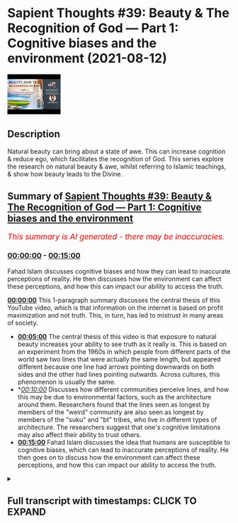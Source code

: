 # Sapient Thoughts #39: Beauty & The Recognition of God — Part 1: Cognitive biases and the environment (2021-08-12)

![alt Sapient Thoughts #39: Beauty & The Recognition of God — Part 1: Cognitive biases and the environment](L8_pBqY_yyg.jpg "Sapient Thoughts #39: Beauty & The Recognition of God — Part 1: Cognitive biases and the environment")

## Description

Natural beauty can bring about a state of awe. This can increase cognition & reduce ego, which facilitates the recognition of God. This series explore the research on natural beauty & awe, whilst referring to Islamic teachings, & show how beauty leads to the Divine.

## Summary of [Sapient Thoughts #39: Beauty & The Recognition of God — Part 1: Cognitive biases and the environment](https://www.youtube.com/watch?v=L8_pBqY_yyg)


*<span style="color:red; font-size:125%">This summary is AI generated - there may be inaccuracies</span>. [](/)*

### [00:00:00](https://www.youtube.com/watch?v=L8_pBqY_yyg&t=0) - [00:15:00](https://www.youtube.com/watch?v=L8_pBqY_yyg&t=900)

Fahad Islam discusses cognitive biases and how they can lead to inaccurate perceptions of reality. He then discusses how the environment can affect these perceptions, and how this can impact our ability to access the truth.

**[00:00:00](https://www.youtube.com/watch?v=L8_pBqY_yyg&t=0)** This 1-paragraph summary discusses the central thesis of this YouTube video, which is that information on the internet is based on profit maximization and not truth. This, in turn, has led to mistrust in many areas of society.
* **[00:05:00](https://www.youtube.com/watch?v=L8_pBqY_yyg&t=300)** The central thesis of this video is that exposure to natural beauty increases your ability to see truth as it really is. This is based on an experiment from the 1960s in which people from different parts of the world saw two lines that were actually the same length, but appeared different because one line had arrows pointing downwards on both sides and the other had lines pointing outwards. Across cultures, this phenomenon is usually the same.
* **[00:10:00](https://www.youtube.com/watch?v=L8_pBqY_yyg&t=600)* Discusses how different communities perceive lines, and how this may be due to environmental factors, such as the architecture around them. Researchers found that the lines seen as longest by members of the "weird" community are also seen as longest by members of the "suku" and "bt" tribes, who live in different types of architecture. The researchers suggest that one's cognitive limitations may also affect their ability to trust others.
* **[00:15:00](https://www.youtube.com/watch?v=L8_pBqY_yyg&t=900)**  Fahad Islam discusses the idea that humans are susceptible to cognitive biases, which can lead to inaccurate perceptions of reality. He then goes on to discuss how the environment can affect these perceptions, and how this can impact our ability to access the truth.

<details><summary><h2>Full transcript with timestamps: CLICK TO EXPAND</h2></summary>

[0:00:02](https://youtu.be/L8_pBqY_yyg?t=2) [Music]  
[0:00:14](https://youtu.be/L8_pBqY_yyg?t=14) assalamualaikum  
[0:00:16](https://youtu.be/L8_pBqY_yyg?t=16) brothers and sisters welcome to another  
[0:00:18](https://youtu.be/L8_pBqY_yyg?t=18) episode of sapient thoughts where we  
[0:00:20](https://youtu.be/L8_pBqY_yyg?t=20) discuss theo philosophical issues where  
[0:00:22](https://youtu.be/L8_pBqY_yyg?t=22) we provide answers to contentions  
[0:00:24](https://youtu.be/L8_pBqY_yyg?t=24) against islam and where we provide a  
[0:00:27](https://youtu.be/L8_pBqY_yyg?t=27) robust case for the veracity of islam  
[0:00:30](https://youtu.be/L8_pBqY_yyg?t=30) in this particular episode which is one  
[0:00:33](https://youtu.be/L8_pBqY_yyg?t=33) of a multi-part series we're going to be  
[0:00:36](https://youtu.be/L8_pBqY_yyg?t=36) discussing the topic of beauty and the  
[0:00:38](https://youtu.be/L8_pBqY_yyg?t=38) recognition of god now as an important  
[0:00:40](https://youtu.be/L8_pBqY_yyg?t=40) note here  
[0:00:41](https://youtu.be/L8_pBqY_yyg?t=41) before you start to engage with this  
[0:00:44](https://youtu.be/L8_pBqY_yyg?t=44) episode you watch this episode and the  
[0:00:46](https://youtu.be/L8_pBqY_yyg?t=46) ones that follow that are part of the  
[0:00:48](https://youtu.be/L8_pBqY_yyg?t=48) series it is extremely important that  
[0:00:50](https://youtu.be/L8_pBqY_yyg?t=50) you check out the series that is called  
[0:00:54](https://youtu.be/L8_pBqY_yyg?t=54) world view and the fitra  
[0:00:56](https://youtu.be/L8_pBqY_yyg?t=56) so because a lot of the topics as we're  
[0:00:59](https://youtu.be/L8_pBqY_yyg?t=59) going to be talking about them today are  
[0:01:01](https://youtu.be/L8_pBqY_yyg?t=61) related to that series and assume that  
[0:01:03](https://youtu.be/L8_pBqY_yyg?t=63) you have some familiarity with the  
[0:01:05](https://youtu.be/L8_pBqY_yyg?t=65) concept of world views and the concept  
[0:01:07](https://youtu.be/L8_pBqY_yyg?t=67) of the fitrah so with that said  
[0:01:10](https://youtu.be/L8_pBqY_yyg?t=70) let me start  
[0:01:11](https://youtu.be/L8_pBqY_yyg?t=71) in earnest  
[0:01:12](https://youtu.be/L8_pBqY_yyg?t=72) first and foremost let's now consider  
[0:01:15](https://youtu.be/L8_pBqY_yyg?t=75) the world that we live in  
[0:01:16](https://youtu.be/L8_pBqY_yyg?t=76) now the thing is when you go to let's  
[0:01:18](https://youtu.be/L8_pBqY_yyg?t=78) say certain social media when you think  
[0:01:20](https://youtu.be/L8_pBqY_yyg?t=80) about how the internet itself works how  
[0:01:23](https://youtu.be/L8_pBqY_yyg?t=83) politics works  
[0:01:24](https://youtu.be/L8_pBqY_yyg?t=84) uh we live in very tumultuous times in  
[0:01:28](https://youtu.be/L8_pBqY_yyg?t=88) fact you have rick enfield who says we  
[0:01:31](https://youtu.be/L8_pBqY_yyg?t=91) are  
[0:01:32](https://youtu.be/L8_pBqY_yyg?t=92) we're in a post-truth world with eroding  
[0:01:34](https://youtu.be/L8_pBqY_yyg?t=94) trust and accountability it can't end  
[0:01:36](https://youtu.be/L8_pBqY_yyg?t=96) well  
[0:01:38](https://youtu.be/L8_pBqY_yyg?t=98) when you look at let's say the the  
[0:01:40](https://youtu.be/L8_pBqY_yyg?t=100) society in the united states and you  
[0:01:43](https://youtu.be/L8_pBqY_yyg?t=103) look at the the the culture in the  
[0:01:45](https://youtu.be/L8_pBqY_yyg?t=105) united states and you look at the  
[0:01:46](https://youtu.be/L8_pBqY_yyg?t=106) politics in the united states and i'm  
[0:01:48](https://youtu.be/L8_pBqY_yyg?t=108) speaking because i'm from the u.s and so  
[0:01:51](https://youtu.be/L8_pBqY_yyg?t=111) i have somewhat of a of a pulse on  
[0:01:53](https://youtu.be/L8_pBqY_yyg?t=113) what's going on over there when you when  
[0:01:55](https://youtu.be/L8_pBqY_yyg?t=115) we reflect upon that we see that there  
[0:01:57](https://youtu.be/L8_pBqY_yyg?t=117) is  
[0:01:57](https://youtu.be/L8_pBqY_yyg?t=117) this this erosion as nick anfield said  
[0:02:01](https://youtu.be/L8_pBqY_yyg?t=121) of a type of trust so you have people on  
[0:02:04](https://youtu.be/L8_pBqY_yyg?t=124) certain on certain sides of the  
[0:02:05](https://youtu.be/L8_pBqY_yyg?t=125) political spectrum  
[0:02:07](https://youtu.be/L8_pBqY_yyg?t=127) who let's say they don't trust  
[0:02:09](https://youtu.be/L8_pBqY_yyg?t=129) scientists  
[0:02:11](https://youtu.be/L8_pBqY_yyg?t=131) and so  
[0:02:12](https://youtu.be/L8_pBqY_yyg?t=132) you know certain people when they're  
[0:02:13](https://youtu.be/L8_pBqY_yyg?t=133) presented with evidence about something  
[0:02:15](https://youtu.be/L8_pBqY_yyg?t=135) like the environment or  
[0:02:17](https://youtu.be/L8_pBqY_yyg?t=137) environmental sciences global warming  
[0:02:19](https://youtu.be/L8_pBqY_yyg?t=139) they have a distrust for scientists  
[0:02:21](https://youtu.be/L8_pBqY_yyg?t=141) other people may have a distrust for the  
[0:02:23](https://youtu.be/L8_pBqY_yyg?t=143) government itself uh you know when it  
[0:02:25](https://youtu.be/L8_pBqY_yyg?t=145) comes to certain governmental policies  
[0:02:27](https://youtu.be/L8_pBqY_yyg?t=147) and the idea that that elections would  
[0:02:29](https://youtu.be/L8_pBqY_yyg?t=149) be fair and so on and so forth and so  
[0:02:32](https://youtu.be/L8_pBqY_yyg?t=152) this distrust or this mistrust  
[0:02:34](https://youtu.be/L8_pBqY_yyg?t=154) of various  
[0:02:36](https://youtu.be/L8_pBqY_yyg?t=156) institutes various  
[0:02:38](https://youtu.be/L8_pBqY_yyg?t=158) figures various power structures if  
[0:02:41](https://youtu.be/L8_pBqY_yyg?t=161) that's what we would call them is  
[0:02:42](https://youtu.be/L8_pBqY_yyg?t=162) actually leading to quite a problem  
[0:02:44](https://youtu.be/L8_pBqY_yyg?t=164) within society and this mistrust is not  
[0:02:47](https://youtu.be/L8_pBqY_yyg?t=167) misfounded in the sense that when you  
[0:02:50](https://youtu.be/L8_pBqY_yyg?t=170) think about just how the internet excel  
[0:02:52](https://youtu.be/L8_pBqY_yyg?t=172) itself functions  
[0:02:53](https://youtu.be/L8_pBqY_yyg?t=173) if you were to do a google search for  
[0:02:55](https://youtu.be/L8_pBqY_yyg?t=175) instance the google search has been put  
[0:02:58](https://youtu.be/L8_pBqY_yyg?t=178) together such that it searches based on  
[0:03:01](https://youtu.be/L8_pBqY_yyg?t=181) the data it's collected on you so for  
[0:03:04](https://youtu.be/L8_pBqY_yyg?t=184) instance when you now do a search on  
[0:03:06](https://youtu.be/L8_pBqY_yyg?t=186) google let's say culture change is  
[0:03:09](https://youtu.be/L8_pBqY_yyg?t=189) and then think that when google fills in  
[0:03:12](https://youtu.be/L8_pBqY_yyg?t=192) what comes after it  
[0:03:13](https://youtu.be/L8_pBqY_yyg?t=193) depending on  
[0:03:15](https://youtu.be/L8_pBqY_yyg?t=195) all of the information that google has  
[0:03:17](https://youtu.be/L8_pBqY_yyg?t=197) gathered about you  
[0:03:19](https://youtu.be/L8_pBqY_yyg?t=199) that's what will come up so for instance  
[0:03:22](https://youtu.be/L8_pBqY_yyg?t=202) you can have a number of different  
[0:03:23](https://youtu.be/L8_pBqY_yyg?t=203) things a number of different search  
[0:03:25](https://youtu.be/L8_pBqY_yyg?t=205) results if you type in global or climate  
[0:03:28](https://youtu.be/L8_pBqY_yyg?t=208) change is so it could be climate climate  
[0:03:30](https://youtu.be/L8_pBqY_yyg?t=210) change is natural  
[0:03:32](https://youtu.be/L8_pBqY_yyg?t=212) now this is one person another person it  
[0:03:34](https://youtu.be/L8_pBqY_yyg?t=214) could say something completely different  
[0:03:36](https://youtu.be/L8_pBqY_yyg?t=216) global climate change is a hoax  
[0:03:39](https://youtu.be/L8_pBqY_yyg?t=219) climate change is real whatever it might  
[0:03:41](https://youtu.be/L8_pBqY_yyg?t=221) be but that's all dependent upon  
[0:03:44](https://youtu.be/L8_pBqY_yyg?t=224) all of the all of the data that they've  
[0:03:47](https://youtu.be/L8_pBqY_yyg?t=227) collected  
[0:03:48](https://youtu.be/L8_pBqY_yyg?t=228) about each individual now that data  
[0:03:50](https://youtu.be/L8_pBqY_yyg?t=230) that's collected  
[0:03:52](https://youtu.be/L8_pBqY_yyg?t=232) on you on me and all of us who use  
[0:03:54](https://youtu.be/L8_pBqY_yyg?t=234) google and how to use the internet  
[0:03:56](https://youtu.be/L8_pBqY_yyg?t=236) we understand that the purpose of that  
[0:03:57](https://youtu.be/L8_pBqY_yyg?t=237) data is to formulate a type of avatar a  
[0:04:02](https://youtu.be/L8_pBqY_yyg?t=242) type of a type of you know a type of  
[0:04:04](https://youtu.be/L8_pBqY_yyg?t=244) sampling of who you would be or what  
[0:04:05](https://youtu.be/L8_pBqY_yyg?t=245) would like an avatar of you  
[0:04:07](https://youtu.be/L8_pBqY_yyg?t=247) and then that avatar is used to  
[0:04:10](https://youtu.be/L8_pBqY_yyg?t=250) basically  
[0:04:11](https://youtu.be/L8_pBqY_yyg?t=251) sell ads  
[0:04:13](https://youtu.be/L8_pBqY_yyg?t=253) and so a lot of the information that we  
[0:04:15](https://youtu.be/L8_pBqY_yyg?t=255) get from the internet isn't really based  
[0:04:17](https://youtu.be/L8_pBqY_yyg?t=257) on some sort of truth metric but rather  
[0:04:20](https://youtu.be/L8_pBqY_yyg?t=260) it's based on a profit maximization  
[0:04:22](https://youtu.be/L8_pBqY_yyg?t=262) metric or an ad selling metric  
[0:04:24](https://youtu.be/L8_pBqY_yyg?t=264) so when you when when people are exposed  
[0:04:26](https://youtu.be/L8_pBqY_yyg?t=266) to information there's this concept of  
[0:04:29](https://youtu.be/L8_pBqY_yyg?t=269) how do we know who to trust  
[0:04:31](https://youtu.be/L8_pBqY_yyg?t=271) and this has been and this is  
[0:04:32](https://youtu.be/L8_pBqY_yyg?t=272) proliferated in the age of the internet  
[0:04:36](https://youtu.be/L8_pBqY_yyg?t=276) and  
[0:04:36](https://youtu.be/L8_pBqY_yyg?t=276) mainly because of this very idea of data  
[0:04:39](https://youtu.be/L8_pBqY_yyg?t=279) collection and data being sold and so on  
[0:04:41](https://youtu.be/L8_pBqY_yyg?t=281) and so forth now  
[0:04:43](https://youtu.be/L8_pBqY_yyg?t=283) the topic is not about that at all but  
[0:04:46](https://youtu.be/L8_pBqY_yyg?t=286) there's a central thesis to this topic  
[0:04:48](https://youtu.be/L8_pBqY_yyg?t=288) and that central thesis is as follows  
[0:04:51](https://youtu.be/L8_pBqY_yyg?t=291) with all this information that's out  
[0:04:53](https://youtu.be/L8_pBqY_yyg?t=293) there in cyberspace in on the internet  
[0:04:57](https://youtu.be/L8_pBqY_yyg?t=297) and you know you're not really sure you  
[0:04:59](https://youtu.be/L8_pBqY_yyg?t=299) know what to what to take in what not to  
[0:05:01](https://youtu.be/L8_pBqY_yyg?t=301) take in what to trust what not to trust  
[0:05:04](https://youtu.be/L8_pBqY_yyg?t=304) so  
[0:05:05](https://youtu.be/L8_pBqY_yyg?t=305) how  
[0:05:06](https://youtu.be/L8_pBqY_yyg?t=306) in this type of climate how do we know  
[0:05:08](https://youtu.be/L8_pBqY_yyg?t=308) what information is true how can we  
[0:05:10](https://youtu.be/L8_pBqY_yyg?t=310) recognize  
[0:05:11](https://youtu.be/L8_pBqY_yyg?t=311) truth so the central thesis  
[0:05:14](https://youtu.be/L8_pBqY_yyg?t=314) for this series is that the greater your  
[0:05:17](https://youtu.be/L8_pBqY_yyg?t=317) exposure to natural beauty the greater  
[0:05:21](https://youtu.be/L8_pBqY_yyg?t=321) your ability to see truth as it really  
[0:05:23](https://youtu.be/L8_pBqY_yyg?t=323) is  
[0:05:24](https://youtu.be/L8_pBqY_yyg?t=324) so that's the central thesis now  
[0:05:27](https://youtu.be/L8_pBqY_yyg?t=327) this particular thesis has a couple of  
[0:05:29](https://youtu.be/L8_pBqY_yyg?t=329) assumptions the first assumption is that  
[0:05:33](https://youtu.be/L8_pBqY_yyg?t=333) you you know that there is some sort of  
[0:05:34](https://youtu.be/L8_pBqY_yyg?t=334) impediment to seeing the truth  
[0:05:36](https://youtu.be/L8_pBqY_yyg?t=336) and now someone may say wait a minute  
[0:05:38](https://youtu.be/L8_pBqY_yyg?t=338) how is there an impediment to seeing the  
[0:05:40](https://youtu.be/L8_pBqY_yyg?t=340) truth like i can look at something i  
[0:05:42](https://youtu.be/L8_pBqY_yyg?t=342) have i have my mind and i can think  
[0:05:44](https://youtu.be/L8_pBqY_yyg?t=344) about it and i can reach rational  
[0:05:46](https://youtu.be/L8_pBqY_yyg?t=346) conclusions and so i know something when  
[0:05:47](https://youtu.be/L8_pBqY_yyg?t=347) it's true  
[0:05:49](https://youtu.be/L8_pBqY_yyg?t=349) so i wanted to start off with this  
[0:05:51](https://youtu.be/L8_pBqY_yyg?t=351) particular assumption  
[0:05:52](https://youtu.be/L8_pBqY_yyg?t=352) to basically show that a lot of times  
[0:05:55](https://youtu.be/L8_pBqY_yyg?t=355) we can't necessarily trust ourselves  
[0:05:57](https://youtu.be/L8_pBqY_yyg?t=357) when it comes to our cognition our  
[0:06:00](https://youtu.be/L8_pBqY_yyg?t=360) cognition our ability to to think  
[0:06:02](https://youtu.be/L8_pBqY_yyg?t=362) sometimes can be impeded by factors that  
[0:06:05](https://youtu.be/L8_pBqY_yyg?t=365) are outside of our control let me  
[0:06:07](https://youtu.be/L8_pBqY_yyg?t=367) address this particular area and that  
[0:06:09](https://youtu.be/L8_pBqY_yyg?t=369) would be  
[0:06:11](https://youtu.be/L8_pBqY_yyg?t=371) the idea that can we trust yourself can  
[0:06:14](https://youtu.be/L8_pBqY_yyg?t=374) you trust yourself to see truth as it  
[0:06:16](https://youtu.be/L8_pBqY_yyg?t=376) really is  
[0:06:18](https://youtu.be/L8_pBqY_yyg?t=378) so there was a certain um experiment  
[0:06:21](https://youtu.be/L8_pBqY_yyg?t=381) that was done and this experiment was  
[0:06:22](https://youtu.be/L8_pBqY_yyg?t=382) done in the 1960s  
[0:06:25](https://youtu.be/L8_pBqY_yyg?t=385) where a a a couple of lines were  
[0:06:28](https://youtu.be/L8_pBqY_yyg?t=388) presented to a study group a group that  
[0:06:31](https://youtu.be/L8_pBqY_yyg?t=391) was called in you know they were  
[0:06:33](https://youtu.be/L8_pBqY_yyg?t=393) subjects and they were they were  
[0:06:34](https://youtu.be/L8_pBqY_yyg?t=394) presented with these two lines these two  
[0:06:36](https://youtu.be/L8_pBqY_yyg?t=396) lines are known as the franz mueller  
[0:06:38](https://youtu.be/L8_pBqY_yyg?t=398) liar lines or the franz mueller liar  
[0:06:40](https://youtu.be/L8_pBqY_yyg?t=400) experiment and these lines when you look  
[0:06:42](https://youtu.be/L8_pBqY_yyg?t=402) at a diagram of these lines  
[0:06:44](https://youtu.be/L8_pBqY_yyg?t=404) you can see that one of these lines has  
[0:06:47](https://youtu.be/L8_pBqY_yyg?t=407) kind of arrows pointing downwards on  
[0:06:49](https://youtu.be/L8_pBqY_yyg?t=409) both sides of the line and another one  
[0:06:51](https://youtu.be/L8_pBqY_yyg?t=411) of the lines next to each other the one  
[0:06:52](https://youtu.be/L8_pBqY_yyg?t=412) that's next to it has lines that are  
[0:06:54](https://youtu.be/L8_pBqY_yyg?t=414) pointing outwards  
[0:06:55](https://youtu.be/L8_pBqY_yyg?t=415) now when when a person looks at those  
[0:06:57](https://youtu.be/L8_pBqY_yyg?t=417) lines  
[0:06:58](https://youtu.be/L8_pBqY_yyg?t=418) one line is or looks longer than the  
[0:07:01](https://youtu.be/L8_pBqY_yyg?t=421) other or seems longer than the other and  
[0:07:03](https://youtu.be/L8_pBqY_yyg?t=423) when people were  
[0:07:04](https://youtu.be/L8_pBqY_yyg?t=424) you know or were put into the test to  
[0:07:06](https://youtu.be/L8_pBqY_yyg?t=426) see all right well you know do they what  
[0:07:08](https://youtu.be/L8_pBqY_yyg?t=428) do they see exactly how does their  
[0:07:11](https://youtu.be/L8_pBqY_yyg?t=431) ocular uh perception how is that how how  
[0:07:15](https://youtu.be/L8_pBqY_yyg?t=435) true is that  
[0:07:16](https://youtu.be/L8_pBqY_yyg?t=436) because the reality is that these lines  
[0:07:19](https://youtu.be/L8_pBqY_yyg?t=439) in fact when you look at the center part  
[0:07:20](https://youtu.be/L8_pBqY_yyg?t=440) of this line the central part of the  
[0:07:22](https://youtu.be/L8_pBqY_yyg?t=442) line is the same length  
[0:07:24](https://youtu.be/L8_pBqY_yyg?t=444) yet when participants were asked which  
[0:07:27](https://youtu.be/L8_pBqY_yyg?t=447) line is longer they  
[0:07:29](https://youtu.be/L8_pBqY_yyg?t=449) most participants pointed towards one of  
[0:07:32](https://youtu.be/L8_pBqY_yyg?t=452) the lines that that this line was indeed  
[0:07:34](https://youtu.be/L8_pBqY_yyg?t=454) longer and  
[0:07:36](https://youtu.be/L8_pBqY_yyg?t=456) they said that when they asked  
[0:07:37](https://youtu.be/L8_pBqY_yyg?t=457) participants how long how much longer it  
[0:07:40](https://youtu.be/L8_pBqY_yyg?t=460) went from 13 to 20 percent longer than  
[0:07:42](https://youtu.be/L8_pBqY_yyg?t=462) the other line  
[0:07:43](https://youtu.be/L8_pBqY_yyg?t=463) when remember in actuality these lines  
[0:07:45](https://youtu.be/L8_pBqY_yyg?t=465) were the same length  
[0:07:47](https://youtu.be/L8_pBqY_yyg?t=467) so what they concluded was that this  
[0:07:50](https://youtu.be/L8_pBqY_yyg?t=470) uh this you can say optical illusion was  
[0:07:53](https://youtu.be/L8_pBqY_yyg?t=473) universal  
[0:07:54](https://youtu.be/L8_pBqY_yyg?t=474) it was  
[0:07:55](https://youtu.be/L8_pBqY_yyg?t=475) you know trans-cultural it was you know  
[0:07:58](https://youtu.be/L8_pBqY_yyg?t=478) it was it was anyone that's exposed to  
[0:08:00](https://youtu.be/L8_pBqY_yyg?t=480) this this particular um illusion or this  
[0:08:02](https://youtu.be/L8_pBqY_yyg?t=482) these two lines or at least most people  
[0:08:05](https://youtu.be/L8_pBqY_yyg?t=485) would see the lines as a different  
[0:08:07](https://youtu.be/L8_pBqY_yyg?t=487) length now the thing is is that this  
[0:08:09](https://youtu.be/L8_pBqY_yyg?t=489) experiment was done in the 1960s and for  
[0:08:12](https://youtu.be/L8_pBqY_yyg?t=492) quite some time this was the assumption  
[0:08:14](https://youtu.be/L8_pBqY_yyg?t=494) that most people who see these lines  
[0:08:17](https://youtu.be/L8_pBqY_yyg?t=497) you know see them as being unequal with  
[0:08:19](https://youtu.be/L8_pBqY_yyg?t=499) one line being longer than the other one  
[0:08:21](https://youtu.be/L8_pBqY_yyg?t=501) and that this occurs universally so this  
[0:08:24](https://youtu.be/L8_pBqY_yyg?t=504) is trans-cultural perhaps trans-historic  
[0:08:26](https://youtu.be/L8_pBqY_yyg?t=506) it's just that's how it is  
[0:08:28](https://youtu.be/L8_pBqY_yyg?t=508) now researchers later on perhaps in the  
[0:08:31](https://youtu.be/L8_pBqY_yyg?t=511) 70s or 80s they wanted to know is this  
[0:08:34](https://youtu.be/L8_pBqY_yyg?t=514) particular phenomena of of someone  
[0:08:36](https://youtu.be/L8_pBqY_yyg?t=516) seeing the lines as different lengths  
[0:08:38](https://youtu.be/L8_pBqY_yyg?t=518) in which in fact are the same length is  
[0:08:41](https://youtu.be/L8_pBqY_yyg?t=521) this true  
[0:08:42](https://youtu.be/L8_pBqY_yyg?t=522) across cultures is it true across you  
[0:08:45](https://youtu.be/L8_pBqY_yyg?t=525) know different communities different  
[0:08:47](https://youtu.be/L8_pBqY_yyg?t=527) people coming from different countries  
[0:08:48](https://youtu.be/L8_pBqY_yyg?t=528) for instance and so when when this when  
[0:08:51](https://youtu.be/L8_pBqY_yyg?t=531) experimenters  
[0:08:52](https://youtu.be/L8_pBqY_yyg?t=532) ask the question about you know is this  
[0:08:54](https://youtu.be/L8_pBqY_yyg?t=534) particular phenomenon trans-cultural  
[0:08:57](https://youtu.be/L8_pBqY_yyg?t=537) they had people from other parts of the  
[0:09:00](https://youtu.be/L8_pBqY_yyg?t=540) world that that was that were outside of  
[0:09:02](https://youtu.be/L8_pBqY_yyg?t=542) the western world because the experiment  
[0:09:04](https://youtu.be/L8_pBqY_yyg?t=544) in the 60s was done in i believe chicago  
[0:09:06](https://youtu.be/L8_pBqY_yyg?t=546) if i'm not mistaken and a few other  
[0:09:08](https://youtu.be/L8_pBqY_yyg?t=548) places within the united states  
[0:09:10](https://youtu.be/L8_pBqY_yyg?t=550) and so  
[0:09:11](https://youtu.be/L8_pBqY_yyg?t=551) when this experiment was done in other  
[0:09:13](https://youtu.be/L8_pBqY_yyg?t=553) you know places like  
[0:09:15](https://youtu.be/L8_pBqY_yyg?t=555) england or australia and so on and so  
[0:09:17](https://youtu.be/L8_pBqY_yyg?t=557) forth they found that the phenomena was  
[0:09:20](https://youtu.be/L8_pBqY_yyg?t=560) you know pretty much the same and so for  
[0:09:22](https://youtu.be/L8_pBqY_yyg?t=562) a long time it was concluded that this  
[0:09:24](https://youtu.be/L8_pBqY_yyg?t=564) is a trans uh trans-cultural phenomenon  
[0:09:27](https://youtu.be/L8_pBqY_yyg?t=567) it's a universal phenomena  
[0:09:29](https://youtu.be/L8_pBqY_yyg?t=569) but  
[0:09:30](https://youtu.be/L8_pBqY_yyg?t=570) people wanted to know that if a person  
[0:09:32](https://youtu.be/L8_pBqY_yyg?t=572) is outside  
[0:09:34](https://youtu.be/L8_pBqY_yyg?t=574) of that community of people who are  
[0:09:37](https://youtu.be/L8_pBqY_yyg?t=577) known as weird now you might be like  
[0:09:39](https://youtu.be/L8_pBqY_yyg?t=579) wait a minute weird people no you see  
[0:09:41](https://youtu.be/L8_pBqY_yyg?t=581) weird people is um social psychologists  
[0:09:43](https://youtu.be/L8_pBqY_yyg?t=583) came up with an acronym  
[0:09:45](https://youtu.be/L8_pBqY_yyg?t=585) that kind of categorized a certain group  
[0:09:47](https://youtu.be/L8_pBqY_yyg?t=587) of people and this acronym spells  
[0:09:50](https://youtu.be/L8_pBqY_yyg?t=590) the word weird which stands for  
[0:09:53](https://youtu.be/L8_pBqY_yyg?t=593) white oh sorry which stands for western  
[0:09:56](https://youtu.be/L8_pBqY_yyg?t=596) educated industrialized rich democratic  
[0:10:00](https://youtu.be/L8_pBqY_yyg?t=600) so a person that's coming from the  
[0:10:01](https://youtu.be/L8_pBqY_yyg?t=601) western world  
[0:10:03](https://youtu.be/L8_pBqY_yyg?t=603) and who comes from let's say  
[0:10:05](https://youtu.be/L8_pBqY_yyg?t=605) the educated part of the world  
[0:10:06](https://youtu.be/L8_pBqY_yyg?t=606) industrialized part of the world rich  
[0:10:07](https://youtu.be/L8_pBqY_yyg?t=607) and and that which is democratic these  
[0:10:10](https://youtu.be/L8_pBqY_yyg?t=610) communities or these people this group  
[0:10:11](https://youtu.be/L8_pBqY_yyg?t=611) of people are called weird  
[0:10:13](https://youtu.be/L8_pBqY_yyg?t=613) so they wanted to know  
[0:10:15](https://youtu.be/L8_pBqY_yyg?t=615) while there seems to be a universal here  
[0:10:17](https://youtu.be/L8_pBqY_yyg?t=617) when it comes to people who are from the  
[0:10:20](https://youtu.be/L8_pBqY_yyg?t=620) weird community is this true with other  
[0:10:22](https://youtu.be/L8_pBqY_yyg?t=622) communities  
[0:10:24](https://youtu.be/L8_pBqY_yyg?t=624) and so there were two particular tribes  
[0:10:26](https://youtu.be/L8_pBqY_yyg?t=626) where they found that this phenomenon by  
[0:10:28](https://youtu.be/L8_pBqY_yyg?t=628) and large didn't occur there was a tribe  
[0:10:30](https://youtu.be/L8_pBqY_yyg?t=630) from northern angola known as the suku  
[0:10:32](https://youtu.be/L8_pBqY_yyg?t=632) tribe  
[0:10:33](https://youtu.be/L8_pBqY_yyg?t=633) and one from the ivory coast known as  
[0:10:35](https://youtu.be/L8_pBqY_yyg?t=635) the bt tribe now both of these tribes  
[0:10:37](https://youtu.be/L8_pBqY_yyg?t=637) when they were exposed to the same lines  
[0:10:40](https://youtu.be/L8_pBqY_yyg?t=640) by and large they found that the lines  
[0:10:42](https://youtu.be/L8_pBqY_yyg?t=642) were the same length  
[0:10:44](https://youtu.be/L8_pBqY_yyg?t=644) so now researchers thought well you've  
[0:10:46](https://youtu.be/L8_pBqY_yyg?t=646) got people from different parts of the  
[0:10:48](https://youtu.be/L8_pBqY_yyg?t=648) world  
[0:10:49](https://youtu.be/L8_pBqY_yyg?t=649) and yet people who are weird by and  
[0:10:52](https://youtu.be/L8_pBqY_yyg?t=652) large see the lines as being of  
[0:10:53](https://youtu.be/L8_pBqY_yyg?t=653) different length and people from  
[0:10:56](https://youtu.be/L8_pBqY_yyg?t=656) these particular these particular two  
[0:10:58](https://youtu.be/L8_pBqY_yyg?t=658) tribes the the the  
[0:11:00](https://youtu.be/L8_pBqY_yyg?t=660) the suku tribe and the bt tribe they see  
[0:11:03](https://youtu.be/L8_pBqY_yyg?t=663) them by and large  
[0:11:04](https://youtu.be/L8_pBqY_yyg?t=664) um you know substantially see the lines  
[0:11:07](https://youtu.be/L8_pBqY_yyg?t=667) as the same length so what can explain  
[0:11:10](https://youtu.be/L8_pBqY_yyg?t=670) this difference  
[0:11:11](https://youtu.be/L8_pBqY_yyg?t=671) well  
[0:11:12](https://youtu.be/L8_pBqY_yyg?t=672) one of the things one of the areas that  
[0:11:14](https://youtu.be/L8_pBqY_yyg?t=674) researchers looked at  
[0:11:16](https://youtu.be/L8_pBqY_yyg?t=676) was the architecture in which these  
[0:11:18](https://youtu.be/L8_pBqY_yyg?t=678) communities lived  
[0:11:19](https://youtu.be/L8_pBqY_yyg?t=679) in other words  
[0:11:21](https://youtu.be/L8_pBqY_yyg?t=681) when you look at people who come from  
[0:11:23](https://youtu.be/L8_pBqY_yyg?t=683) the from the western world from the  
[0:11:25](https://youtu.be/L8_pBqY_yyg?t=685) western educated industrialized rich  
[0:11:28](https://youtu.be/L8_pBqY_yyg?t=688) democratic societies  
[0:11:29](https://youtu.be/L8_pBqY_yyg?t=689) their architecture what surrounds them  
[0:11:32](https://youtu.be/L8_pBqY_yyg?t=692) is generally  
[0:11:33](https://youtu.be/L8_pBqY_yyg?t=693) geometrically angular in other words  
[0:11:36](https://youtu.be/L8_pBqY_yyg?t=696) there's a lot of straight lines and  
[0:11:37](https://youtu.be/L8_pBqY_yyg?t=697) there's corners and things like that  
[0:11:39](https://youtu.be/L8_pBqY_yyg?t=699) and so when when someone is exposed to  
[0:11:42](https://youtu.be/L8_pBqY_yyg?t=702) that sort of architecture  
[0:11:44](https://youtu.be/L8_pBqY_yyg?t=704) naturally they understand or their their  
[0:11:46](https://youtu.be/L8_pBqY_yyg?t=706) their their ocular perception their  
[0:11:48](https://youtu.be/L8_pBqY_yyg?t=708) ability to see  
[0:11:50](https://youtu.be/L8_pBqY_yyg?t=710) is determined by that sort of ang those  
[0:11:52](https://youtu.be/L8_pBqY_yyg?t=712) sort of angular structures so when they  
[0:11:54](https://youtu.be/L8_pBqY_yyg?t=714) see lines it's a type of depth  
[0:11:57](https://youtu.be/L8_pBqY_yyg?t=717) perception that happens and that's why  
[0:11:59](https://youtu.be/L8_pBqY_yyg?t=719) when they see these two straight lines  
[0:12:01](https://youtu.be/L8_pBqY_yyg?t=721) because of what their environment what  
[0:12:04](https://youtu.be/L8_pBqY_yyg?t=724) environment they've been living in again  
[0:12:06](https://youtu.be/L8_pBqY_yyg?t=726) geometrically angular they see these  
[0:12:08](https://youtu.be/L8_pBqY_yyg?t=728) lines as two different lengths  
[0:12:10](https://youtu.be/L8_pBqY_yyg?t=730) however  
[0:12:11](https://youtu.be/L8_pBqY_yyg?t=731) when you look at the suku tribe and the  
[0:12:13](https://youtu.be/L8_pBqY_yyg?t=733) bt tribe  
[0:12:14](https://youtu.be/L8_pBqY_yyg?t=734) their architecture the houses they live  
[0:12:17](https://youtu.be/L8_pBqY_yyg?t=737) in  
[0:12:18](https://youtu.be/L8_pBqY_yyg?t=738) were devoid of this type of you know  
[0:12:20](https://youtu.be/L8_pBqY_yyg?t=740) strict angular architecture rather it  
[0:12:22](https://youtu.be/L8_pBqY_yyg?t=742) was more round and they spent more time  
[0:12:26](https://youtu.be/L8_pBqY_yyg?t=746) outdoors so if you think about the  
[0:12:28](https://youtu.be/L8_pBqY_yyg?t=748) natural world you think about the places  
[0:12:30](https://youtu.be/L8_pBqY_yyg?t=750) they were living when we look at trees  
[0:12:32](https://youtu.be/L8_pBqY_yyg?t=752) and rivers and things like that you  
[0:12:34](https://youtu.be/L8_pBqY_yyg?t=754) don't find those distinct uh you know  
[0:12:36](https://youtu.be/L8_pBqY_yyg?t=756) angular structures so  
[0:12:38](https://youtu.be/L8_pBqY_yyg?t=758) one of the conclusions or perhaps  
[0:12:41](https://youtu.be/L8_pBqY_yyg?t=761) conclusions that can be reached  
[0:12:43](https://youtu.be/L8_pBqY_yyg?t=763) is that one's living conditions the  
[0:12:45](https://youtu.be/L8_pBqY_yyg?t=765) architecture which one surrounds oneself  
[0:12:48](https://youtu.be/L8_pBqY_yyg?t=768) actually has an effect on something like  
[0:12:53](https://youtu.be/L8_pBqY_yyg?t=773) ocular perception something like how we  
[0:12:55](https://youtu.be/L8_pBqY_yyg?t=775) perceive things by way of vision and  
[0:12:58](https://youtu.be/L8_pBqY_yyg?t=778) this tells a lot about the idea about  
[0:13:01](https://youtu.be/L8_pBqY_yyg?t=781) can we trust ourselves because the main  
[0:13:03](https://youtu.be/L8_pBqY_yyg?t=783) way in which we gather information is by  
[0:13:05](https://youtu.be/L8_pBqY_yyg?t=785) way of the senses  
[0:13:06](https://youtu.be/L8_pBqY_yyg?t=786) and so if the senses can be wrong and of  
[0:13:08](https://youtu.be/L8_pBqY_yyg?t=788) course we can test those senses by way  
[0:13:10](https://youtu.be/L8_pBqY_yyg?t=790) of other senses  
[0:13:11](https://youtu.be/L8_pBqY_yyg?t=791) point being is that there is the idea  
[0:13:15](https://youtu.be/L8_pBqY_yyg?t=795) that one when it comes to trusting  
[0:13:16](https://youtu.be/L8_pBqY_yyg?t=796) oneself  
[0:13:18](https://youtu.be/L8_pBqY_yyg?t=798) there can be issues and those issues can  
[0:13:20](https://youtu.be/L8_pBqY_yyg?t=800) come from the environment that a person  
[0:13:23](https://youtu.be/L8_pBqY_yyg?t=803) is in  
[0:13:24](https://youtu.be/L8_pBqY_yyg?t=804) now  
[0:13:25](https://youtu.be/L8_pBqY_yyg?t=805) in the next video we're going to look at  
[0:13:28](https://youtu.be/L8_pBqY_yyg?t=808) another you can say epistemic limitation  
[0:13:32](https://youtu.be/L8_pBqY_yyg?t=812) and what that epistemic or cognitive  
[0:13:34](https://youtu.be/L8_pBqY_yyg?t=814) limitation is  
[0:13:35](https://youtu.be/L8_pBqY_yyg?t=815) has to do with can you trust other  
[0:13:38](https://youtu.be/L8_pBqY_yyg?t=818) people because if we say that okay we  
[0:13:40](https://youtu.be/L8_pBqY_yyg?t=820) can't trust ourselves 100  
[0:13:42](https://youtu.be/L8_pBqY_yyg?t=822) one way of extending that cognitive bias  
[0:13:45](https://youtu.be/L8_pBqY_yyg?t=825) or that cognitive limitation is by  
[0:13:47](https://youtu.be/L8_pBqY_yyg?t=827) gathering information from other people  
[0:13:50](https://youtu.be/L8_pBqY_yyg?t=830) and the simplest way to think about this  
[0:13:52](https://youtu.be/L8_pBqY_yyg?t=832) is that when we have epistemic  
[0:13:53](https://youtu.be/L8_pBqY_yyg?t=833) limitations how much information can we  
[0:13:55](https://youtu.be/L8_pBqY_yyg?t=835) really you know uh  
[0:13:57](https://youtu.be/L8_pBqY_yyg?t=837) how much information can we really  
[0:13:59](https://youtu.be/L8_pBqY_yyg?t=839) completely understand  
[0:14:01](https://youtu.be/L8_pBqY_yyg?t=841) as a a single person or a single  
[0:14:03](https://youtu.be/L8_pBqY_yyg?t=843) individual it's very limited and hence  
[0:14:05](https://youtu.be/L8_pBqY_yyg?t=845) that's why we go to a doctor because we  
[0:14:08](https://youtu.be/L8_pBqY_yyg?t=848) now know that you know not all of us can  
[0:14:10](https://youtu.be/L8_pBqY_yyg?t=850) go to medical school understand  
[0:14:12](https://youtu.be/L8_pBqY_yyg?t=852) everything there is to the body and you  
[0:14:14](https://youtu.be/L8_pBqY_yyg?t=854) know come up with medical conclusions  
[0:14:16](https://youtu.be/L8_pBqY_yyg?t=856) similarly a person goes to the mechanic  
[0:14:18](https://youtu.be/L8_pBqY_yyg?t=858) uh a person goes to some you know other  
[0:14:21](https://youtu.be/L8_pBqY_yyg?t=861) you know they trust the pilot of a plane  
[0:14:24](https://youtu.be/L8_pBqY_yyg?t=864) all of those  
[0:14:26](https://youtu.be/L8_pBqY_yyg?t=866) you know all of the all of that trust we  
[0:14:28](https://youtu.be/L8_pBqY_yyg?t=868) have on other people  
[0:14:29](https://youtu.be/L8_pBqY_yyg?t=869) is to expand our cognitive  
[0:14:33](https://youtu.be/L8_pBqY_yyg?t=873) rather our epistemic limitations  
[0:14:35](https://youtu.be/L8_pBqY_yyg?t=875) and thus what we want to look at and  
[0:14:36](https://youtu.be/L8_pBqY_yyg?t=876) what we will look at in the next episode  
[0:14:39](https://youtu.be/L8_pBqY_yyg?t=879) is that can we trust others  
[0:14:41](https://youtu.be/L8_pBqY_yyg?t=881) so if we if there's a certain issue when  
[0:14:43](https://youtu.be/L8_pBqY_yyg?t=883) it comes to trusting ourselves and our  
[0:14:44](https://youtu.be/L8_pBqY_yyg?t=884) own cognition that there are certain  
[0:14:46](https://youtu.be/L8_pBqY_yyg?t=886) limits  
[0:14:48](https://youtu.be/L8_pBqY_yyg?t=888) are those limits also present when we  
[0:14:50](https://youtu.be/L8_pBqY_yyg?t=890) think about  
[0:14:52](https://youtu.be/L8_pBqY_yyg?t=892) others  
[0:14:53](https://youtu.be/L8_pBqY_yyg?t=893) doctors uh you know whether that be you  
[0:14:56](https://youtu.be/L8_pBqY_yyg?t=896) know the pilot of a plane the mechanic  
[0:14:59](https://youtu.be/L8_pBqY_yyg?t=899) um is that  
[0:15:00](https://youtu.be/L8_pBqY_yyg?t=900) is that  
[0:15:01](https://youtu.be/L8_pBqY_yyg?t=901) fair enough or is that good enough for  
[0:15:03](https://youtu.be/L8_pBqY_yyg?t=903) us to give us access to truth as it  
[0:15:06](https://youtu.be/L8_pBqY_yyg?t=906) really is  
[0:15:07](https://youtu.be/L8_pBqY_yyg?t=907) so  
[0:15:08](https://youtu.be/L8_pBqY_yyg?t=908) with that said i will see you guys in  
[0:15:10](https://youtu.be/L8_pBqY_yyg?t=910) the next episode this is fahad islam and  
[0:15:13](https://youtu.be/L8_pBqY_yyg?t=913) these are sapient thoughts  
</details>
